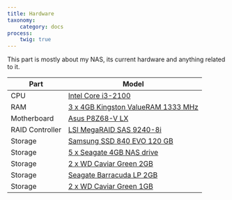```yaml
---
title: Hardware
taxonomy:
    category: docs
process:
	twig: true
---
```


This part is mostly about my NAS, its current hardware and anything related to it.

|Part|Model|
|----|-----|
|CPU|[Intel Core i3-2100](http://ark.intel.com/products/53422/Intel-Core-i3-2100-Processor-3M-Cache-3_10-GHz)|
|RAM|[3 x 4GB Kingston ValueRAM 1333 MHz](http://www.kingston.com/dataSheets/KVR13N9S8_4.pdf)|
|Motherboard|[Asus P8Z68-V LX](https://www.asus.com/Motherboards/P8Z68V_LX/)|
|RAID Controller|[LSI MegaRAID SAS 9240-8i](http://www.avagotech.com/products/server-storage/raid-controllers/megaraid-sas-9240-8i)|
|Storage|[Samsung SSD 840 EVO 120 GB](http://www.samsung.com/global/business/semiconductor/minisite/SSD/global/html/ssd840evo/overview.html)|
|Storage|[5 x Seagate 4GB NAS drive](http://www.seagate.com/www-content/product-content/nas-fam/nas-hdd/_shared/docs/nas-hdd-8tb-ds1789-5-1510DS1789-5-1510CA-en_CA.pdf)|
|Storage|[2 x WD Caviar Green 2GB](http://www.wdc.com/wdproducts/library/SpecSheet/ENG/2879-701229.pdf)|
|Storage|[Seagate Barracuda LP 2GB](http://www.seagate.com/docs/pdf/datasheet/disc/ds_barracuda_lp.pdf)|
|Storage|[2 x WD Caviar Green 1GB](http://www.wdc.com/wdproducts/library/SpecSheet/ENG/2879-701229.pdf)|